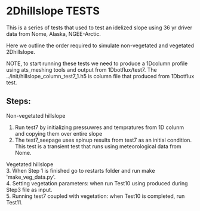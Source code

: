 2Dhillslope TESTS
=================

This is a series of tests that used to test an idelized slope using 36 yr driver data from Nome, Alaska, NGEE-Arctic.

Here we outline the order required to simulate non-vegetated and vegetated 2Dhillslope. 

NOTE, to start running these tests we need to produce a 1Dcolumn profile using ats_meshing tools and output from 1Dbotflux/test7. The ../init/hillslope_column_test7_1.h5 is column file that produced from 1Dbotflux test. 

Steps:
------------------

Non-vegetated hillslope
1. Run test7 by initializing pressuwres and tempratures from 1D colunm and copying them over entire slope 
2. The test7_seepage uses spinup results from test7 as an initial condition. This test is a transient test that runs using meteorological data from Nome.

Vegetated hillslope <br>
3. When Step 1 is finished go to restarts folder and run make 'make_veg_data.py'. <br>
4. Setting vegetation parameters: when run Test10 using produced during Step3 file as input. <br>
5. Running test7 coupled with vegetation: when Test10 is completed, run Test11. <br>

